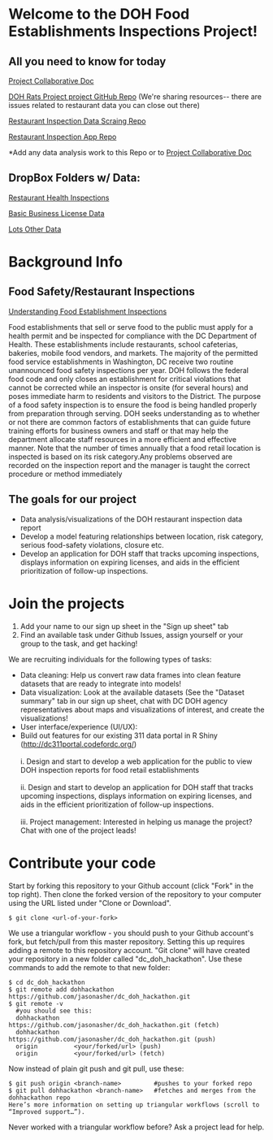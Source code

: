 # Welcome to the DOH Food Establishments Inspections Project!

## All you need to know for today

[Project Collaborative Doc](https://docs.google.com/document/d/1om26hcKqqP4raQteocMEOLAkF9ezKg0c94qeVGh0YfY/edit)

[DOH Rats Project project GitHub Repo](https://github.com/jasonasher/dc_doh_hackathon) (We're sharing resources-- there are issues related to restaurant data you can close out there)

[Restaurant Inspection Data Scraing Repo](https://github.com/jasonasher/dc_restaurant_inspections)

[Restaurant Inspection App Repo](https://github.com/mrkem598/DC_restaurant_inspection_app)

*Add any data analysis work to this Repo or to [Project Collaborative Doc](https://docs.google.com/document/d/1om26hcKqqP4raQteocMEOLAkF9ezKg0c94qeVGh0YfY/edit)

## DropBox Folders w/ Data:

[Restaurant Health Inspections](https://www.dropbox.com/sh/a1ucls1dwytc22k/AADV6Eic8Ym7XoMQfbvHp14Ia/Data%20Sets/Restaurant%20Inspections?dl=0)

[Basic Business License Data](https://www.dropbox.com/sh/a1ucls1dwytc22k/AAC35BXL3gZP7cUwdVBpOEMPa/Data%20Sets/Basic%20Business%20Licenses?dl=0)

[Lots Other Data](https://www.dropbox.com/sh/a1ucls1dwytc22k/AAAfsyQJU2VTCdY0XYzpd9Jaa/Data%20Sets?dl=0)

# Background Info
## Food Safety/Restaurant Inspections
[Understanding Food Establishment Inspections](https://doh.dc.gov/service/understanding-food-establishment-inspections)

Food establishments that sell or serve food to the public must apply for a health permit and be inspected for compliance with the DC Department of Health. These establishments include restaurants, school cafeterias, bakeries, mobile food vendors, and markets. The majority of the permitted food service establishments in Washington, DC receive two routine unannounced food safety inspections per year. DOH follows the federal food code and only closes an establishment for critical violations that cannot be corrected while an inspector is onsite (for several hours) and poses immediate harm to residents and visitors to the District. The purpose of a food safety inspection is to ensure the food is being handled properly from preparation through serving. DOH seeks understanding as to whether or not there are common factors of establishments that can guide future training efforts for business owners and staff or that may help the department allocate staff resources in a more efficient and effective manner. Note that the number of times annually that a food retail location is inspected is based on its risk category.Any problems observed are recorded on the inspection report and the manager is taught the correct procedure or method immediately

## The goals for our project

* Data analysis/visualizations of the DOH restaurant inspection data report
* Develop a model featuring relationships between location, risk category, serious food-safety violations, closure etc.
* Develop an application for DOH staff that tracks upcoming inspections, displays information on expiring licenses, and aids in the efficient prioritization of follow-up inspections.

# Join the projects

1. Add your name to our sign up sheet in the "Sign up sheet" tab
2. Find an available task under Github Issues, assign yourself or your group to the task, and get hacking!

We are recruiting individuals for the following types of tasks:

* Data cleaning: Help us convert raw data frames into clean feature datasets that are ready to integrate into models!
* Data visualization: Look at the available datasets (See the "Dataset summary" tab in our sign up sheet, chat with DC DOH agency representatives about maps and visualizations of interest, and create the visualizations!
* User interface/experience (UI/UX):
* Build out features for our existing 311 data portal in R Shiny (http://dc311portal.codefordc.org/)
     <br></br>i. Design and start to develop a web application for the public to view DOH inspection reports for food retail establishments
    <br></br>ii. Design and start to develop an application for DOH staff that tracks upcoming inspections, displays information on expiring licenses, and aids in the efficient prioritization of follow-up inspections.
   <br></br>iii. Project management: Interested in helping us manage the project? Chat with one of the project leads!

# Contribute your code

Start by forking this repository to your Github account (click "Fork" in the top right). Then clone the forked version of the repository to your computer using the URL listed under "Clone or Download".
```
$ git clone <url-of-your-fork>
```
We use a triangular workflow - you should push to your Github account's fork, but fetch/pull from this master repository. Setting this up requires adding a remote to this repository account. "Git clone" will have created your repository in a new folder called "dc_doh_hackathon". Use these commands to add the remote to that new folder:
```
$ cd dc_doh_hackathon
$ git remote add dohhackathon https://github.com/jasonasher/dc_doh_hackathon.git
$ git remote -v
  #you should see this:
  dohhackathon       https://github.com/jasonasher/dc_doh_hackathon.git (fetch)
  dohhackathon       https://github.com/jasonasher/dc_doh_hackathon.git (push)
  origin          <your/forked/url> (push)
  origin          <your/forked/url> (fetch)
```
Now instead of plain git push and git pull, use these:
```
$ git push origin <branch-name>         #pushes to your forked repo
$ git pull dohhackathon <branch-name>   #fetches and merges from the dohhackathon repo
Here’s more information on setting up triangular workflows (scroll to “Improved support…”).
```
Never worked with a triangular workflow before? Ask a project lead for help.
